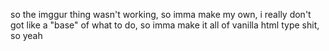 so the imggur thing wasn't working, so imma make my own, i really don't got like a "base" of what to do, so imma make it all of vanilla html type shit, so yeah
